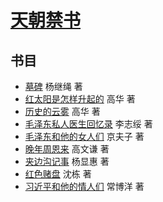 # [天朝禁书](https://books.xijinping.one)

## 书目

- [墓碑](https://books.xijinping.one/tombstone) 杨继绳 著
- [红太阳是怎样升起的](https://books.xijinping.one/red-sun) 高华 著
- [历史的云雾](https://books.xijinping.one/clouds-of-history) 高华 著
- [毛泽东私人医生回忆录](https://books.xijinping.one/private-life-of-mao) 李志绥 著
- [毛泽东和他的女人们](https://books.xijinping.one/mao-and-his-women) 京夫子 著
- [晚年周恩来](https://books.xijinping.one/last-years-of-zhou) 高文谦 著
- [夹边沟记事](https://books.xijinping.one/jiabiangou) 杨显惠 著
- [红色赌盘](https://books.xijinping.one/roulette) 沈栋 著
- [习近平和他的情人们](https://books.xijinping.one/lovers) 常博洋 著
